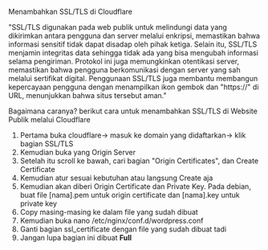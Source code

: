 Menambahkan SSL/TLS di Cloudflare 
 
"SSL/TLS digunakan pada web publik untuk melindungi data yang dikirimkan antara pengguna dan server melalui enkripsi, memastikan bahwa informasi sensitif tidak dapat disadap oleh pihak ketiga. Selain itu, SSL/TLS menjamin integritas data sehingga tidak ada yang bisa mengubah informasi selama pengiriman. Protokol ini juga memungkinkan otentikasi server, memastikan bahwa pengguna berkomunikasi dengan server yang sah melalui sertifikat digital. Penggunaan SSL/TLS juga membantu membangun kepercayaan pengguna dengan menampilkan ikon gembok dan "https://" di URL, menunjukkan bahwa situs tersebut aman." 
 
Bagaimana caranya? berikut cara untuk menambahkan SSL/TLS di Website Publik melalui Cloudflare 
 
1. Pertama buka cloudflare-> masuk ke domain yang didaftarkan-> klik bagian SSL/TLS 
2. Kemudian buka yang Origin Server 
3. Setelah itu scroll ke bawah, cari bagian "Origin Certificates", dan Create Certificate 
4. Kemudian atur sesuai kebutuhan atau langsung Create aja 
5. Kemudian akan diberi Origin Certificate dan Private Key. Pada debian, buat file [nama].pem untuk origin certificate dan [nama].key untuk private key 
6. Copy masing-masing ke dalam file yang sudah dibuat 
7. Kemudian buka nano /etc/nginx/conf.d/wordpress.conf 
8. Ganti bagian ssl_certificate dengan file yang sudah dibuat tadi 
9. Jangan lupa bagian ini dibuat <b>Full</b>
